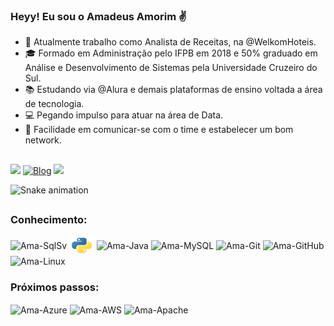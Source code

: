 ### Heyy! Eu sou o Amadeus Amorim ✌️


- 🏨 Atualmente trabalho como Analista de Receitas, na @WelkomHoteis.
- 🎓 Formado em Administração pelo IFPB em 2018 e 50% graduado em Análise e Desenvolvimento de Sistemas pela Universidade Cruzeiro do Sul.
- 📚 Estudando via @Alura e demais plataformas de ensino voltada a área de tecnologia.
- 💻 Pegando impulso para atuar na área de Data.
- 💬 Facilidade em comunicar-se com o time e estabelecer um bom network.
##
<a href="https://www.linkedin.com/in/amadeusamorim/" target="_blank"><img src="https://img.shields.io/badge/-LinkedIn-%230077B5?style=for-the-badge&logo=linkedin&logoColor=white" target="_blank"></a>
[![Blog](https://img.shields.io/website?label=ALURA&style=for-the-badge&url=https://cursos.alura.com.br/user/amorim-amadeus)](https://cursos.alura.com.br/user/amorim-amadeus)
<a href = "mailto:amorim.amadeus@gmail.com"><img src="https://img.shields.io/badge/-Gmail-%23333?style=for-the-badge&logo=gmail&logoColor=white" target="_blank"></a>

  ![Snake animation](https://github.com/amadeusamorim/amadeusamorim/blob/output/github-contribution-grid-snake.svg)
##
### Conhecimento:
<div style="display: inline_block">
  <img align="center" alt="Ama-SqlSv" height="30" width="40" src="https://cdn.jsdelivr.net/gh/devicons/devicon/icons/microsoftsqlserver/microsoftsqlserver-plain.svg">
  <img align="center" alt="Ama-Python" height="30" width="40" src="https://raw.githubusercontent.com/devicons/devicon/master/icons/python/python-original.svg">
  <img align="center" alt="Ama-Java" height="30" width="40" src="https://cdn.jsdelivr.net/gh/devicons/devicon/icons/java/java-original.svg">
  <img align="center" alt="Ama-MySQL" height="30" width="40" src="https://cdn.jsdelivr.net/gh/devicons/devicon/icons/mysql/mysql-original.svg">
  <img align="center" alt="Ama-Git" height="30" width="40" src="https://cdn.jsdelivr.net/gh/devicons/devicon/icons/git/git-original.svg">
  <img align="center" alt="Ama-GitHub" height="30" width="40" src="https://cdn.jsdelivr.net/gh/devicons/devicon/icons/github/github-original.svg">
  <img align="center" alt="Ama-Linux" height="30" width="40" src="https://cdn.jsdelivr.net/gh/devicons/devicon/icons/linux/linux-original.svg">
  


  ### Próximos passos:
<div style="display: inline_block">
  <img align="center" alt="Ama-Azure" height="30" width="40"  src="https://cdn.jsdelivr.net/gh/devicons/devicon/icons/azure/azure-original.svg" />
  <img align="center" alt="Ama-AWS" height="30" width="40" src="https://cdn.jsdelivr.net/gh/devicons/devicon/icons/amazonwebservices/amazonwebservices-original.svg" />
  <img align="center" alt="Ama-Apache" height="30" width="40" src="https://cdn.jsdelivr.net/gh/devicons/devicon/icons/apache/apache-original.svg" />
</div><br/>
          




